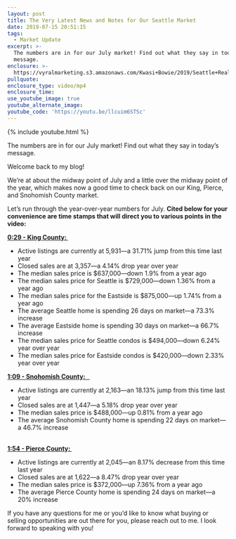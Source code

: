 ```yaml
---
layout: post
title: The Very Latest News and Notes for Our Seattle Market
date: 2019-07-15 20:51:15
tags:
  - Market Update
excerpt: >-
  The numbers are in for our July market! Find out what they say in today’s
  message.
enclosure: >-
  https://vyralmarketing.s3.amazonaws.com/Kwasi+Bowie/2019/Seattle+Real+Estate+Agent-+market+update.mp4
pullquote:
enclosure_type: video/mp4
enclosure_time:
use_youtube_image: true
youtube_alternate_image:
youtube_code: 'https://youtu.be/llcuim6STSc'
---
```


{% include youtube.html %}

The numbers are in for our July market\! Find out what they say in today’s message.

Welcome back to my blog\!&nbsp;

We’re at about the midway point of July and a little over the midway point of the year, which makes now a good time to check back on our King, Pierce, and Snohomish County market.

Let’s run through the year-over-year numbers for July. **Cited below for your convenience are time stamps that will direct you to various points in the video:**&nbsp;

**<u>0:29 - King County:&nbsp;</u>**

* Active listings are currently at 5,931—a 31.71% jump from this time last year&nbsp;
* Closed sales are at 3,357—a 4.14% drop year over year
* The median sales price is $637,000—down 1.9% from a year ago&nbsp;
* The median sales price for Seattle is $729,000—down 1.36% from a year ago&nbsp;
* The median sales price for the Eastside is $875,000—up 1.74% from a year ago&nbsp;
* The average Seattle home is spending 26 days on market—a 73.3% increase&nbsp;
* The average Eastside home is spending 30 days on market—a 66.7% increase&nbsp;
* The median sales price for Seattle condos is $494,000—down 6.24% year over year&nbsp;
* The median sales price for Eastside condos is $420,000—down 2.33% year over year&nbsp;

**<u>1:09 - Snohomish County: &nbsp;&nbsp;</u>**

* Active listings are currently at 2,163—an 18.13% jump from this time last year&nbsp;
* Closed sales are at 1,447—a 5.18% drop year over year
* The median sales price is $488,000—up 0.81% from a year ago
* The average Snohomish County home is spending 22 days on market—a 46.7% increase &nbsp;

<br>**<u>1:54 - Pierce County:&nbsp;</u>**

* Active listings are currently at 2,045—an 8.17% decrease from this time last year
* Closed sales are at 1,622—a 8.47% drop year over year
* The median sales price is $372,000—up 7.36% from a year ago
* The average Pierce County home is spending 24 days on market—a 20% increase&nbsp;

If you have any questions for me or you’d like to know what buying or selling opportunities are out there for you, please reach out to me. I look forward to speaking with you\!